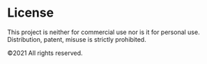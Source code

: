 # License

This project is neither for commercial use nor is it for personal use. Distribution, patent, misuse is strictly prohibited.

&copy;2021 All rights reserved.
